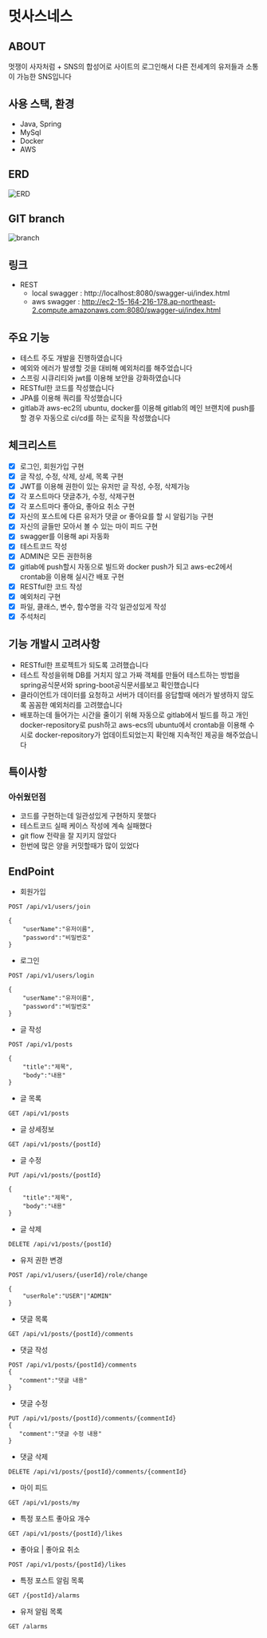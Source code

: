 # 멋사스네스

## ABOUT
멋쟁이 사자처럼 + SNS의 합성어로 사이트의 로그인해서 다른 전세계의 유저들과 소통이 가능한 SNS입니다

## 사용 스택, 환경
- Java, Spring
- MySql
- Docker
- AWS

## ERD
![ERD](src/main/resources/images/erd.png)

## GIT branch
![branch](src/main/resources/images/branch.png)

## 링크
 - REST
   - local swagger : http://localhost:8080/swagger-ui/index.html
   - aws swagger : http://ec2-15-164-216-178.ap-northeast-2.compute.amazonaws.com:8080/swagger-ui/index.html

## 주요 기능
- 테스트 주도 개발을 진행하였습니다
- 예외와 에러가 발생할 것을 대비해 예외처리를 해주었습니다
- 스프링 시큐리티와 jwt를 이용해 보안을 강화하였습니다
- RESTful한 코드를 작성했습니다
- JPA를 이용해 쿼리를 작성했습니다
- gitlab과 aws-ec2의 ubuntu, docker를 이용해 gitlab의 메인 브랜치에 push를 할 경우 자동으로 ci/cd를 하는 로직을 작성했습니다

## 체크리스트
- [x] 로그인, 회원가입 구현
- [x] 글 작성, 수정, 삭제, 상세, 목록 구현
- [x] JWT를 이용해 권한이 있는 유저만 글 작성, 수정, 삭제가능
- [x] 각 포스트마다 댓글추가, 수정, 삭제구현
- [x] 각 포스트마다 좋아요, 좋아요 취소 구현
- [x] 자신의 포스트에 다른 유저가 댓글 or 좋아요를 할 시 알림기능 구현
- [x] 자신의 글들만 모아서 볼 수 있는 마이 피드 구현
- [x] swagger를 이용해 api 자동화
- [x] 테스트코드 작성
- [x] ADMIN은 모든 권한허용
- [x] gitlab에 push할시 자동으로 빌드와 docker push가 되고 aws-ec2에서 crontab을 이용해 실시간 배포 구현
- [x] RESTful한 코드 작성
- [x] 예외처리 구현
- [x] 파일, 클래스, 변수, 함수명을 각각 일관성있게 작성
- [x] 주석처리

## 기능 개발시 고려사항
- RESTful한 프로젝트가 되도록 고려했습니다
- 테스트 작성을위해 DB를 거치지 않고 가짜 객체를 만들어 테스트하는 방법을 spring공식문서와 spring-boot공식문서를보고 확인했습니다
- 클라이언트가 데이터를 요청하고 서버가 데이터를 응답할때 에러가 발생하지 않도록 꼼꼼한 예외처리를 고려했습니다
- 배포하는데 들어가는 시간을 줄이기 위해 자동으로 gitlab에서 빌드를 하고 개인 docker-repository로 push하고 aws-ecs의 ubuntu에서 crontab을 이용해 수시로 docker-repository가 업데이트되었는지 확인해 지속적인 제공을 해주었습니다

## 특이사항
### 아쉬웠던점
- 코드를 구현하는데 일관성있게 구현하지 못했다
- 테스트코드 실패 케이스 작성에 계속 실패했다
- git flow 전략을 잘 지키지 않았다
- 한번에 많은 양을 커밋할때가 많이 있었다

## EndPoint

- 회원가입
```
POST /api/v1/users/join

{
    "userName":"유저이름",
    "password":"비밀번호" 
}
```
- 로그인
```
POST /api/v1/users/login

{
    "userName":"유저이름",
    "password":"비밀번호" 
}
```
- 글 작성
```
POST /api/v1/posts

{
    "title":"제목",
    "body":"내용" 
}
```
- 글 목록
```
GET /api/v1/posts
```
- 글 상세정보
```
GET /api/v1/posts/{postId}
```
- 글 수정
```
PUT /api/v1/posts/{postId}

{
    "title":"제목",
    "body":"내용" 
}
```
- 글 삭제
```
DELETE /api/v1/posts/{postId}
```
- 유저 권한 변경
```
POST /api/v1/users/{userId}/role/change

{
    "userRole":"USER"|"ADMIN"
}
```
- 댓글 목록
```
GET /api/v1/posts/{postId}/comments
```
- 댓글 작성
```
POST /api/v1/posts/{postId}/comments
{
   "comment":"댓글 내용"
}
```
- 댓글 수정
```
PUT /api/v1/posts/{postId}/comments/{commentId}
{
   "comment":"댓글 수정 내용"
}
```
- 댓글 삭제
```
DELETE /api/v1/posts/{postId}/comments/{commentId}
```
- 마이 피드
```
GET /api/v1/posts/my
```
- 특정 포스트 좋아요 개수
```
GET /api/v1/posts/{postId}/likes
```
- 좋아요 | 좋아요 취소
```
POST /api/v1/posts/{postId}/likes
```
- 특정 포스트 알림 목록
```
GET /{postId}/alarms
```
- 유저 알림 목록
```
GET /alarms
```